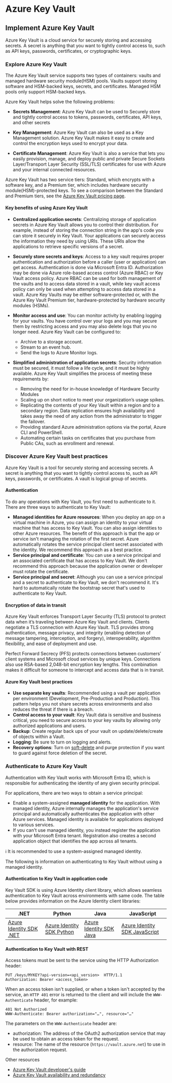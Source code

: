 # Azure Key Vault

## Implement Azure Key Vault

Azure Key Vault is a cloud service for securely storing and accessing secrets. A secret is anything that you want to tightly control access to, such as API keys, passwords, certificates, or cryptographic keys.

### Explore Azure Key Vault

The Azure Key Vault service supports two types of containers: vaults and managed hardware security module(HSM) pools. Vaults support storing software and HSM-backed keys, secrets, and certificates. Managed HSM pools only support HSM-backed keys.

Azure Key Vault helps solve the following problems:

- **Secrets Management**: Azure Key Vault can be used to Securely store and tightly control access to tokens, passwords, certificates, API keys, and other secrets

- **Key Management**: Azure Key Vault can also be used as a Key Management solution. Azure Key Vault makes it easy to create and control the encryption keys used to encrypt your data.

- **Certificate Management**: Azure Key Vault is also a service that lets you easily provision, manage, and deploy public and private Secure Sockets Layer/Transport Layer Security (SSL/TLS) certificates for use with Azure and your internal connected resources.

Azure Key Vault has two service tiers: Standard, which encrypts with a software key, and a Premium tier, which includes hardware security module(HSM)-protected keys. To see a comparison between the Standard and Premium tiers, see the [Azure Key Vault pricing page](https://azure.microsoft.com/pricing/details/key-vault/).

#### Key benefits of using Azure Key Vault

- **Centralized application secrets**: Centralizing storage of application secrets in Azure Key Vault allows you to control their distribution. For example, instead of storing the connection string in the app's code you can store it securely in Key Vault. Your applications can securely access the information they need by using URIs. These URIs allow the applications to retrieve specific versions of a secret.
- **Securely store secrets and keys**: Access to a key vault requires proper authentication and authorization before a caller (user or application) can get access. Authentication is done via Microsoft Entra ID. Authorization may be done via Azure role-based access control (Azure RBAC) or Key Vault access policy. Azure RBAC can be used for both management of the vaults and to access data stored in a vault, while key vault access policy can only be used when attempting to access data stored in a vault. Azure Key Vaults may be either software-protected or, with the Azure Key Vault Premium tier, hardware-protected by hardware security modules (HSMs).
- **Monitor access and use**: You can monitor activity by enabling logging for your vaults. You have control over your logs and you may secure them by restricting access and you may also delete logs that you no longer need. Azure Key Vault can be configured to:

  - Archive to a storage account.
  - Stream to an event hub.
  - Send the logs to Azure Monitor logs.

- **Simplified administration of application secrets**: Security information must be secured, it must follow a life cycle, and it must be highly available. Azure Key Vault simplifies the process of meeting these requirements by:

  - Removing the need for in-house knowledge of Hardware Security Modules
  - Scaling up on short notice to meet your organization’s usage spikes.
  - Replicating the contents of your Key Vault within a region and to a secondary region. Data replication ensures high availability and takes away the need of any action from the administrator to trigger the failover.
  - Providing standard Azure administration options via the portal, Azure CLI and PowerShell.
  - Automating certain tasks on certificates that you purchase from Public CAs, such as enrollment and renewal.

### Discover Azure Key Vault best practices

Azure Key Vault is a tool for securely storing and accessing secrets. A secret is anything that you want to tightly control access to, such as API keys, passwords, or certificates. A vault is logical group of secrets.

#### Authentication

To do any operations with Key Vault, you first need to authenticate to it. There are three ways to authenticate to Key Vault:

- **Managed identities for Azure resources**: When you deploy an app on a virtual machine in Azure, you can assign an identity to your virtual machine that has access to Key Vault. You can also assign identities to other Azure resources. The benefit of this approach is that the app or service isn't managing the rotation of the first secret. Azure automatically rotates the service principal client secret associated with the identity. We recommend this approach as a best practice.
- **Service principal and certificate**: You can use a service principal and an associated certificate that has access to Key Vault. We don't recommend this approach because the application owner or developer must rotate the certificate.
- **Service principal and secret**: Although you can use a service principal and a secret to authenticate to Key Vault, we don't recommend it. It's hard to automatically rotate the bootstrap secret that's used to authenticate to Key Vault.

#### Encryption of data in transit

Azure Key Vault enforces Transport Layer Security (TLS) protocol to protect data when it’s traveling between Azure Key Vault and clients. Clients negotiate a TLS connection with Azure Key Vault. TLS provides strong authentication, message privacy, and integrity (enabling detection of message tampering, interception, and forgery), interoperability, algorithm flexibility, and ease of deployment and use.

Perfect Forward Secrecy (PFS) protects connections between customers’ client systems and Microsoft cloud services by unique keys. Connections also use RSA-based 2,048-bit encryption key lengths. This combination makes it difficult for someone to intercept and access data that is in transit.

#### Azure Key Vault best practices

- **Use separate key vaults**: Recommended using a vault per application per environment (Development, Pre-Production and Production). This pattern helps you not share secrets across environments and also reduces the threat if there is a breach.
- **Control access to your vault**: Key Vault data is sensitive and business critical, you need to secure access to your key vaults by allowing only authorized applications and users.
- **Backup**: Create regular back ups of your vault on update/delete/create of objects within a Vault.
- **Logging**: Be sure to turn on logging and alerts.
- **Recovery options**: Turn on [soft-delete](https://learn.microsoft.com/en-us/azure/key-vault/general/soft-delete-overview) and purge protection if you want to guard against force deletion of the secret.

### Authenticate to Azure Key Vault

Authentication with Key Vault works with Microsoft Entra ID, which is responsible for authenticating the identity of any given security principal.

For applications, there are two ways to obtain a service principal:

- Enable a system-assigned **managed identity** for the application. With managed identity, Azure internally manages the application's service principal and automatically authenticates the application with other Azure services. Managed identity is available for applications deployed to various services.
- If you can't use managed identity, you instead register the application with your Microsoft Entra tenant. Registration also creates a second application object that identifies the app across all tenants.

:information_source: It is recommended to use a system-assigned managed identity.

The following is information on authenticating to Key Vault without using a managed identity.

#### Authentication to Key Vault in application code

Key Vault SDK is using Azure Identity client library, which allows seamless authentication to Key Vault across environments with same code. The table below provides information on the Azure Identity client libraries:

| .NET                                                                                                   | Python                                                                                                   | Java                                                                                                 | JavaScript                                                                                                       |
| ------------------------------------------------------------------------------------------------------ | -------------------------------------------------------------------------------------------------------- | ---------------------------------------------------------------------------------------------------- | ---------------------------------------------------------------------------------------------------------------- |
| [Azure Identity SDK .NET](https://learn.microsoft.com/en-us/dotnet/api/overview/azure/identity-readme) | [Azure Identity SDK Python](https://learn.microsoft.com/en-us/python/api/overview/azure/identity-readme) | [Azure Identity SDK Java](https://learn.microsoft.com/en-us/java/api/overview/azure/identity-readme) | [Azure Identity SDK JavaScript](https://learn.microsoft.com/en-us/javascript/api/overview/azure/identity-readme) |

#### Authentication to Key Vault with REST

Access tokens must be sent to the service using the HTTP Authorization header:

```http
PUT /keys/MYKEY?api-version=<api_version>  HTTP/1.1
Authorization: Bearer <access_token>
```

When an access token isn't supplied, or when a token isn't accepted by the service, an `HTTP 401` error is returned to the client and will include the `WWW-Authenticate` header, for example:

```http
401 Not Authorized
WWW-Authenticate: Bearer authorization="…", resource="…"
```

The parameters on the `WWW-Authenticate` header are:

- authorization: The address of the OAuth2 authorization service that may be used to obtain an access token for the request.
- resource: The name of the resource (`https://vault.azure.net`) to use in the authorization request.

Other resources

- [Azure Key Vault developer's guide](https://learn.microsoft.com/en-us/azure/key-vault/general/developers-guide)
- [Azure Key Vault availability and redundancy](https://learn.microsoft.com/en-us/azure/key-vault/general/disaster-recovery-guidance)
